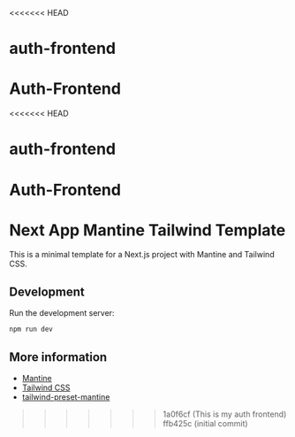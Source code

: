 <<<<<<< HEAD
# auth-frontend
Auth-Frontend
=======
<<<<<<< HEAD
# auth-frontend
Auth-Frontend
=======
# Next App Mantine Tailwind Template

This is a minimal template for a Next.js project with Mantine and Tailwind CSS.

## Development

Run the development server:

```bash
npm run dev
```

## More information

- [Mantine](https://mantine.dev/)
- [Tailwind CSS](https://tailwindcss.com/)
- [tailwind-preset-mantine](https://github.com/songkeys/tailwind-preset-mantine)
>>>>>>> 1a0f6cf (This is my auth frontend)
>>>>>>> ffb425c (initial commit)
